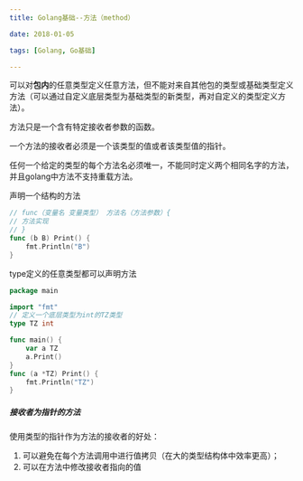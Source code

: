```yaml
---
title: Golang基础--方法（method）

date: 2018-01-05

tags: [Golang, Go基础]

---
```


可以对**包内**的任意类型定义任意方法，但不能对来自其他包的类型或基础类型定义方法（可以通过自定义底层类型为基础类型的新类型，再对自定义的类型定义方法）。

方法只是一个含有特定接收者参数的函数。

一个方法的接收者必须是一个该类型的值或者该类型值的指针。

任何一个给定的类型的每个方法名必须唯一，不能同时定义两个相同名字的方法，并且golang中方法不支持重载方法。
<!-- more-->
声明一个结构的方法
```go
// func（变量名 变量类型） 方法名（方法参数）{
// 方法实现
// }
func (b B) Print() {
	fmt.Println("B")
}
```

type定义的任意类型都可以声明方法

```go
package main

import "fmt"
// 定义一个底层类型为int的TZ类型
type TZ int

func main() {
	var a TZ
	a.Print()
}
func (a *TZ) Print() {
	fmt.Println("TZ")
}
```

##### 接收者为指针的方法
使用类型的指针作为方法的接收者的好处：
1. 可以避免在每个方法调用中进行值拷贝（在大的类型结构体中效率更高）；
2. 可以在方法中修改接收者指向的值
